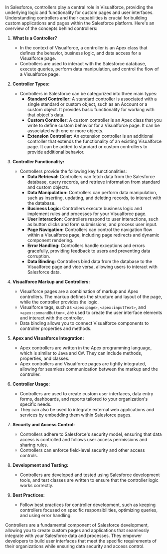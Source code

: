 In Salesforce, controllers play a central role in Visualforce, providing the underlying logic and functionality for custom pages and user interfaces. Understanding controllers and their capabilities is crucial for building custom applications and pages within the Salesforce platform. Here's an overview of the concepts behind controllers:

1. **What Is a Controller?**
   - In the context of Visualforce, a controller is an Apex class that defines the behavior, business logic, and data access for a Visualforce page.
   - Controllers are used to interact with the Salesforce database, execute queries, perform data manipulation, and control the flow of a Visualforce page.

2. **Controller Types:**
   - Controllers in Salesforce can be categorized into three main types:
     - **Standard Controller:** A standard controller is associated with a single standard or custom object, such as an Account or a custom object. It provides basic functionality for working with that object's data.
     - **Custom Controller:** A custom controller is an Apex class that you write to define custom behavior for a Visualforce page. It can be associated with one or more objects.
     - **Extension Controller:** An extension controller is an additional controller that extends the functionality of an existing Visualforce page. It can be added to standard or custom controllers to provide additional behavior.

3. **Controller Functionality:**
   - Controllers provide the following key functionalities:
     - **Data Retrieval:** Controllers can fetch data from the Salesforce database, query records, and retrieve information from standard and custom objects.
     - **Data Manipulation:** Controllers can perform data manipulation, such as inserting, updating, and deleting records, to interact with the database.
     - **Business Logic:** Controllers execute business logic and implement rules and processes for your Visualforce page.
     - **User Interaction:** Controllers respond to user interactions, such as button clicks and form submissions, and process user input.
     - **Page Navigation:** Controllers can control the navigation flow within a Visualforce page, including page redirects and dynamic component rendering.
     - **Error Handling:** Controllers handle exceptions and errors gracefully, providing feedback to users and preventing data corruption.
     - **Data Binding:** Controllers bind data from the database to the Visualforce page and vice versa, allowing users to interact with Salesforce data.

4. **Visualforce Markup and Controllers:**
   - Visualforce pages are a combination of markup and Apex controllers. The markup defines the structure and layout of the page, while the controller provides the logic.
   - Visualforce tags, such as `<apex:page>`, `<apex:inputText>`, and `<apex:commandButton>`, are used to create the user interface elements and interact with the controller.
   - Data binding allows you to connect Visualforce components to controller properties and methods.

5. **Apex and Visualforce Integration:**
   - Apex controllers are written in the Apex programming language, which is similar to Java and C#. They can include methods, properties, and classes.
   - Apex controllers and Visualforce pages are tightly integrated, allowing for seamless communication between the markup and the controller.

6. **Controller Usage:**
   - Controllers are used to create custom user interfaces, data entry forms, dashboards, and reports tailored to your organization's specific needs.
   - They can also be used to integrate external web applications and services by embedding them within Salesforce pages.

7. **Security and Access Control:**
   - Controllers adhere to Salesforce's security model, ensuring that data access is controlled and follows user access permissions and sharing rules.
   - Controllers can enforce field-level security and other access controls.

8. **Development and Testing:**
   - Controllers are developed and tested using Salesforce development tools, and test classes are written to ensure that the controller logic works correctly.

9. **Best Practices:**
   - Follow best practices for controller development, such as keeping controllers focused on specific responsibilities, optimizing queries, and using error handling.

Controllers are a fundamental component of Salesforce development, allowing you to create custom pages and applications that seamlessly integrate with your Salesforce data and processes. They empower developers to build user interfaces that meet the specific requirements of their organizations while ensuring data security and access control.

